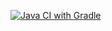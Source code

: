 [![Java CI with Gradle](https://github.com/Ievgen87/BDD/actions/workflows/gradle.yml/badge.svg)](https://github.com/Ievgen87/BDD/actions/workflows/gradle.yml)
